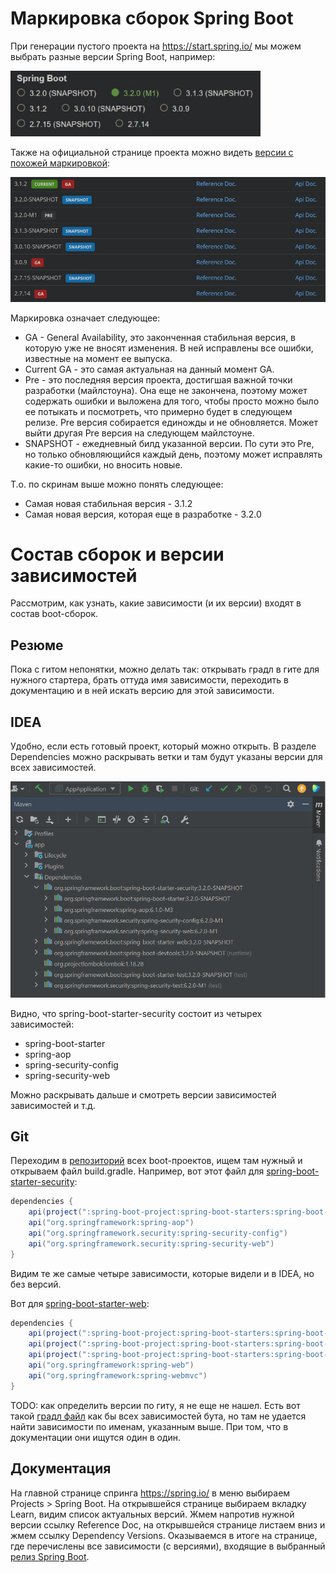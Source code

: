 # Маркировка сборок Spring Boot

При генерации пустого проекта на https://start.spring.io/ мы можем выбрать разные версии Spring Boot, например:

<img src="img/start-spring-io-versions.jpg" alt="image-20230809153217019" style="zoom:80%;" />

Также на официальной странице проекта можно видеть [версии с похожей маркировкой](https://spring.io/projects/spring-boot#learn):

<img src="img/spring-boot-offpage-versions.jpg" alt="image-20230809152016663" style="zoom:80%;" />

Маркировка означает следующее:

* GA - General Availability, это законченная стабильная версия, в которую уже не вносят изменения. В ней исправлены все ошибки, известные на момент ее выпуска.
* Current GA - это самая актуальная на данный момент GA.
* Pre - это последняя версия проекта, достигшая важной точки разработки (майлстоуна). Она еще не закончена, поэтому может содержать ошибки и выложена для того, чтобы просто можно было ее потыкать и посмотреть, что примерно будет в следующем релизе. Pre версия собирается единожды и не обновляется. Может выйти другая Pre версия на следующем майлстоуне.
* SNAPSHOT - ежедневный билд указанной версии. По сути это Pre, но только обновляющийся каждый день, поэтому может исправлять какие-то ошибки, но вносить новые.

Т.о. по скринам выше можно понять следующее:

* Самая новая стабильная версия - 3.1.2
* Самая новая версия, которая еще в разработке - 3.2.0

# Состав сборок и версии зависимостей

Рассмотрим, как узнать, какие зависимости (и их версии) входят в состав boot-сборок.

## Резюме

Пока с гитом непонятки, можно делать так: открывать градл в гите для нужного стартера, брать оттуда имя зависимости, переходить в документацию и в ней искать версию для этой зависимости.

## IDEA

Удобно, если есть готовый проект, который можно открыть. В разделе Dependencies можно раскрывать ветки и там будут указаны версии для всех зависимостей.

<img src="img/idea-dependencies.png" alt="image-20230810091001062" style="zoom:80%;" />

Видно, что spring-boot-starter-security состоит из четырех зависимостей:

* spring-boot-starter
* spring-aop
* spring-security-config
* spring-security-web

Можно раскрывать дальше и смотреть версии зависимостей зависимостей и т.д.

## Git

Переходим в [репозиторий](https://github.com/spring-projects/spring-boot/tree/main/spring-boot-project/spring-boot-starters) всех boot-проектов, ищем там нужный и открываем файл build.gradle. Например, вот этот файл для [spring-boot-starter-security](https://github.com/spring-projects/spring-boot/blob/main/spring-boot-project/spring-boot-starters/spring-boot-starter-security/build.gradle):

```groovy
dependencies {
	api(project(":spring-boot-project:spring-boot-starters:spring-boot-starter"))
	api("org.springframework:spring-aop")
	api("org.springframework.security:spring-security-config")
	api("org.springframework.security:spring-security-web")
}
```

Видим те же самые четыре зависимости, которые видели и в IDEA, но без версий.

Вот для [spring-boot-starter-web](https://github.com/spring-projects/spring-boot/blob/main/spring-boot-project/spring-boot-starters/spring-boot-starter-web/build.gradle):

```groovy
dependencies {
	api(project(":spring-boot-project:spring-boot-starters:spring-boot-starter"))
	api(project(":spring-boot-project:spring-boot-starters:spring-boot-starter-json"))
	api(project(":spring-boot-project:spring-boot-starters:spring-boot-starter-tomcat"))
	api("org.springframework:spring-web")
	api("org.springframework:spring-webmvc")
}
```

TODO: как определить версии по гиту, я не еще не нашел. Есть вот такой [градл файл](https://github.com/spring-projects/spring-boot/blob/3.1.x/spring-boot-project/spring-boot-dependencies/build.gradle) как бы всех зависимостей бута, но там не удается найти зависимости по именам, указанным выше. При том, что в документации они ищутся один в один.

## Документация

На главной странице спринга https://spring.io/ в меню выбираем Projects > Spring Boot. На открывшейся странице выбираем вкладку Learn, видим список актуальных версий. Жмем напротив нужной версии ссылку Reference Doc, на открывшейся странице листаем вниз и жмем ссылку Dependency Versions. Оказываемся в итоге на странице, где перечислены все зависимости (с версиями), входящие в выбранный [релиз Spring Boot](https://docs.spring.io/spring-boot/docs/current/reference/html/dependency-versions.html#appendix.dependency-versions).




